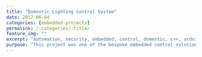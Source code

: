 ```yaml
---
title: "Domestic Lighting Control System"
date: 2017-06-04
categories: [embedded-projects]
permalink: /:categories/:title/
feature_img: ""
excerpt: "automation, security, embedded, control, domestic, c++, arduino, microcontroller"
purpose: "This project was one of the bespoke embedded control solutions offered to customers in domestic and industrial environments in Malawi. This particular system provided an energy saving and security lighting control system."
---
```

